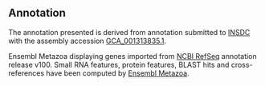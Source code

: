 **Annotation**
----------

The annotation presented is derived from annotation submitted to
[INSDC](http://www.insdc.org) with the assembly accession [GCA\_001313835.1](http://www.ebi.ac.uk/ena/data/view/GCA_001313835.1).

Ensembl Metazoa displaying genes imported from [NCBI RefSeq](https://www.ncbi.nlm.nih.gov/genome/annotation_euk/Polistes_canadensis/100) annotation release v100.
Small RNA features, protein features, BLAST hits and cross-references have been
computed by [Ensembl Metazoa](https://metazoa.ensembl.org/info/genome/annotation/index.html).
